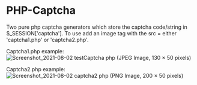 # PHP-Captcha

Two pure php captcha generators which store the captcha code/string in $_SESSION['captcha'].
To use add an image tag with the src = either 'captcha1.php' or 'captcha2.php'.



Captcha1.php example:
![Screenshot_2021-08-02 testCaptcha php (JPEG Image, 130 × 50 pixels)](https://user-images.githubusercontent.com/75227102/127929831-988281f2-338b-49da-be65-b9e55531f047.png)

Captcha2.php example:
![Screenshot_2021-08-02 captcha2 php (PNG Image, 200 × 50 pixels)](https://user-images.githubusercontent.com/75227102/127929774-8a2f7ceb-c0b1-4f49-9b94-3a82dfdf465a.png)




